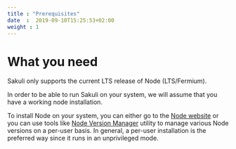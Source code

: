 ```yaml
---
title : "Prerequisites"
date  :  2019-09-10T15:25:53+02:00
weight : 1
---
```


# What you need

Sakuli only supports the current LTS release of Node (LTS/Fermium).

In order to be able to run Sakuli on your system, we will assume that you have a working node installation.

To install Node on your system, you can either go to the <a href="https://nodejs.org/en/" target="_blank">Node website</a> or you can use tools like <a href="https://github.com/nvm-sh/nvm" target="_blank">Node Version Manager</a> utility to manage various Node versions on a per-user basis. In general, a per-user installation is the preferred way since it runs in an unprivileged mode.
